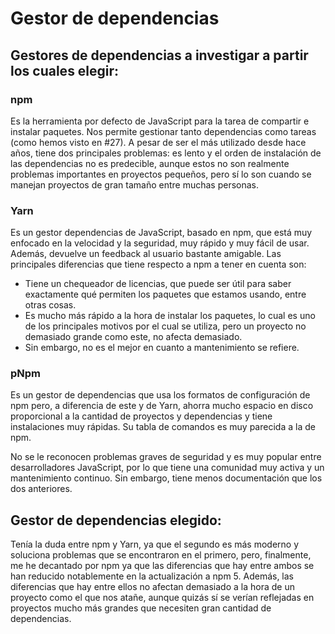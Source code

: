 # Gestor de dependencias

## Gestores de dependencias a investigar a partir los cuales elegir:

### npm

Es la herramienta por defecto de JavaScript para la tarea de compartir e instalar paquetes. Nos permite gestionar tanto dependencias como tareas (como hemos visto en #27). A pesar de ser el más utilizado desde hace años, tiene dos principales problemas: es lento y el orden de instalación de las dependencias no es predecible, aunque estos no son realmente problemas importantes en proyectos pequeños, pero sí lo son cuando se manejan proyectos de gran tamaño entre muchas personas.

### Yarn

Es un gestor dependencias de JavaScript, basado en npm, que está muy enfocado en la velocidad y la seguridad, muy rápido y muy fácil de usar. Además, devuelve un feedback al usuario bastante amigable. Las principales diferencias que tiene respecto a npm a tener en cuenta son:

- Tiene un chequeador de licencias, que puede ser útil para saber exactamente qué permiten los paquetes que estamos usando, entre otras cosas.
- Es mucho más rápido a la hora de instalar los paquetes, lo cual es uno de los principales motivos por el cual se utiliza, pero un proyecto no demasiado grande como este, no afecta demasiado.
- Sin embargo, no es el mejor en cuanto a mantenimiento se refiere.

### pNpm

Es un gestor de dependencias que usa los formatos de configuración de npm pero, a diferencia de este y de Yarn, ahorra mucho espacio en disco proporcional a la cantidad de proyectos y dependencias y tiene instalaciones muy rápidas. Su tabla de comandos es muy parecida a la de npm.

No se le reconocen problemas graves de seguridad y es muy popular entre desarrolladores JavaScript, por lo que tiene una comunidad muy activa y un mantenimiento continuo. Sin embargo, tiene menos documentación que los dos anteriores.

## Gestor de dependencias elegido:

Tenía la duda entre npm y Yarn, ya que el segundo es más moderno y soluciona problemas que se encontraron en el primero, pero, finalmente, me he decantado por npm ya que las diferencias que hay entre ambos se han reducido notablemente en la actualización a npm 5. Además, las diferencias que hay entre ellos no afectan demasiado a la hora de un proyecto como el que nos atañe, aunque quizás sí se verían reflejadas en proyectos mucho más grandes que necesiten gran cantidad de dependencias.